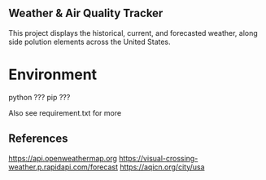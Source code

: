 ## Weather & Air Quality Tracker

This project displays the historical, current, and forecasted weather, along side polution elements across the United States.

# Environment

python ???
pip ???

Also see requirement.txt for more

## References
https://api.openweathermap.org
https://visual-crossing-weather.p.rapidapi.com/forecast
https://aqicn.org/city/usa
